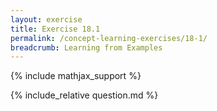 ```yaml
---
layout: exercise
title: Exercise 18.1
permalink: /concept-learning-exercises/18-1/
breadcrumb: Learning from Examples
---
```


{% include mathjax_support %}

<div><i class="arrow-up loader" data-chapter="concept-learning-exercises" data-exercise="ex_1" data-rating="0"></i></div>
{% include_relative question.md %}
